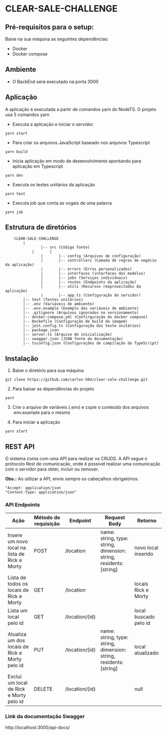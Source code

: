 # CLEAR-SALE-CHALLENGE

## Pré-requisitos para o setup:

Baixe na sua máquina as seguintes dependências:

-  Docker
-  Docker compose

## Ambiente

-  O BackEnd será executado na porta 3000

## Aplicação

A aplicação é executada a partir de comandos yarn do NodeTS. O projeto usa 5 comandos yarn

-  Executa a aplicação e iniciar o servidor.

```
yarn start
```

-  Para criar os arquivos JavaScript baseado nos arquivos Typescript

```
yarn build
```

-  Inicia aplicação em modo de desenvolvimento apontando para aplicação em Typescript

```
yarn dev
```

-  Executa os testes unitários da aplicação

```
yarn test
```

-  Executa job que conta as vogais de uma palavra

```
yarn job
```

## Estrutura de diretórios

    	CLEAR-SALE-CHALLENGE
    		|
                    |-- src (Código fonte)
            	|       |
                    |       |-- config (Arquivos de configuração)
                    |       |-- controllers (Camada de regras de negócio da aplicação)
                    |       |-- errors (Erros personalizados)
                    |       |-- interfaces (interfaces dos modelos)
                    |       |-- jobs (Serviços individuais)
                    |       |-- routes (Endpoints da aplicação)
                    |       |-- utils (Recursos reaproveitados da aplicação)
                    |       |-- app.ts (Configuração do servidor)
    		|-- test (Testes unitários)
    		|-- .env (Variáveis de ambiente)
    		|-- .env.example (Exemplo das variáveis de ambiente)
    		|-- .gitignore (Arquivos ignorados no versionamento)
    		|-- docker-compose.yml (Confirguração do docker compose)
    		|-- Dockefile (Configuração de build da imagem)
    		|-- jest.config.ts (Configuração dos teste unitários)
    		|-- package.json
    		|-- server.ts (Arquivo de inicialização)
    		|-- swagger.json (JSON fonte da documentação)
    		|-- tsconfig.json (Configurações de compilação do TypeScript)

## Instalação

1. Baixe o diretório para sua máquina

```
git clone https://github.com/carlos-504/clear-sale-challenge.git
```

2. Para baixar as dependências do projeto

```
yarn
```

3. Crie o arquivo de variáveis (.env) e copie o conteúdo dos arquivos .env.example para o mesmo

4. Para iniciar a aplicação

```
yarn start
```

## REST API

O sistema conta com uma API para realizar os CRUDS. A API segue o protocolo Rest de comunicação,
onde é possível realizar uma comunicação com o servidor para obter, incluir ou remover.

**Obs.:** Ao utilizar a API, envie sempre os cabeçalhos obrigatórios:

    "Accept: application/json
    "Content-Type: application/json"

### API Endpoints

| Ação                                           | Método de requisição | Endpoint       | Request Body                                                       | Retorno               |
| ---------------------------------------------- | -------------------- | -------------- | ------------------------------------------------------------------ | --------------------- |
| Insere um novo local na lista de Rick e Morty  | POST                 | /location      | name: string, type: string, dimension: string, residents: [string] | novo local inserido   |
| Lista de todos os locais de Rick e Morty       | GET                  | /location      |                                                                    | locais Rick e Morty   |
| Lista um local pelo id                         | GET                  | /location/{id} |                                                                    | local buscado pelo id |
| Atualiza um dos locais de Rick e Morty pelo id | PUT                  | /location/{id} | name: string, type: string, dimension: string, residents: [string] | local atualizado      |
| Exclui um local de Rick e Morty pelo id        | DELETE               | /location/{id} |                                                                    | null                  |

### Link da documentação Swagger

http://localhost:3000/api-docs/
